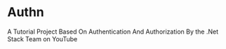 # Authn
A Tutorial Project Based On Authentication And Authorization By the .Net Stack Team on YouTube
